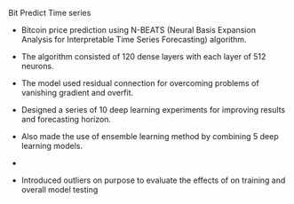 Bit Predict Time series


- Bitcoin price prediction using N-BEATS (Neural Basis Expansion Analysis for Interpretable Time Series 
Forecasting) algorithm. 

- The algorithm consisted of 120 dense layers with each layer of 512 neurons. 

- The model used residual connection for overcoming problems of vanishing gradient and overfit.

- Designed a series of 10 deep learning experiments for improving results and forecasting horizon.  

- Also made the use of ensemble learning method by combining 5 deep learning models. 
-
- Introduced outliers on purpose to evaluate the effects of on training and overall model testing
